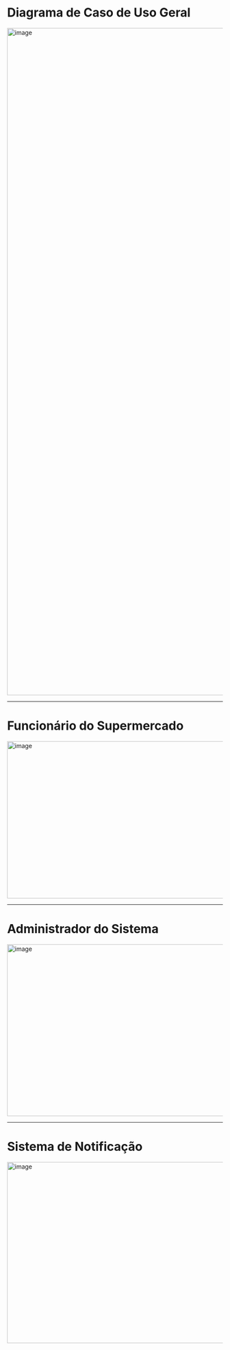 # Diagrama de Caso de Uso Geral

<img width="808" height="1554" alt="image" src="https://github.com/user-attachments/assets/4382abc4-e504-4e42-b3f0-893a67dfbe3c" />

---

# Funcionário do Supermercado

<img width="2556" height="366" alt="image" src="https://github.com/user-attachments/assets/372f6c10-4bfd-4e8f-a966-6072530a353a" />

---

# Administrador do Sistema

<img width="1130" height="400" alt="image" src="https://github.com/user-attachments/assets/26d28857-6784-45a0-ae03-9c647077e937" />

---

# Sistema de Notificação

<img width="1055" height="422" alt="image" src="https://github.com/user-attachments/assets/09270661-bd36-44c2-a90b-6ed560d84101" />




